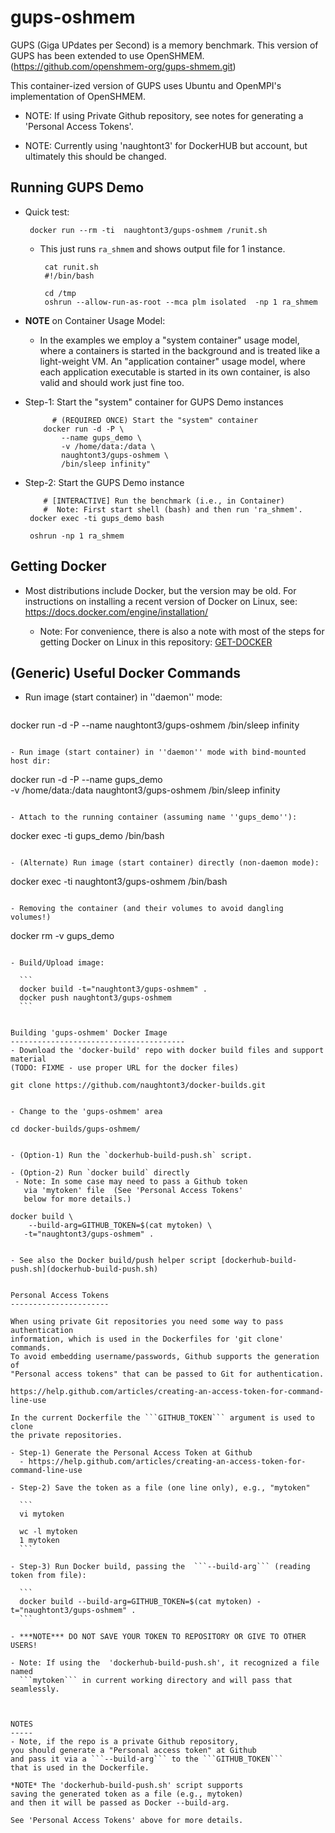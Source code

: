 gups-oshmem
=========

GUPS (Giga UPdates per Second) is a memory benchmark.
This version of GUPS has been extended to use OpenSHMEM.
(https://github.com/openshmem-org/gups-shmem.git)

This container-ized version of GUPS uses Ubuntu and OpenMPI's
implementation of OpenSHMEM.

 - NOTE: If using Private Github repository, see notes for
         generating a 'Personal Access Tokens'.

 - NOTE: Currently using 'naughtont3' for DockerHUB but account,
         but ultimately this should be changed.


Running GUPS Demo
-----------------
- Quick test: 

    ```
     docker run --rm -ti  naughtont3/gups-oshmem /runit.sh
    ```

  - This just runs `ra_shmem` and shows output file for 1 instance.
     ```
      cat runit.sh 
      #!/bin/bash

      cd /tmp
      oshrun --allow-run-as-root --mca plm isolated  -np 1 ra_shmem
     ```

- **NOTE** on Container Usage Model: 

  - In the examples we employ a "system container" usage model, where a
    containers is started in the background and is treated like a
    light-weight VM.  An "application container" usage model, where each
    application executable is started in its own container, is also valid
    and should work just fine too.


- Step-1: Start the "system" container for GUPS Demo instances

    ```
          # (REQUIRED ONCE) Start the "system" container
        docker run -d -P \
            --name gups_demo \
            -v /home/data:/data \ 
            naughtont3/gups-oshmem \
            /bin/sleep infinity"
    ```

- Step-2: Start the GUPS Demo instance

    ```
        # [INTERACTIVE] Run the benchmark (i.e., in Container) 
        #  Note: First start shell (bash) and then run 'ra_shmem'.
     docker exec -ti gups_demo bash

     oshrun -np 1 ra_shmem
    ```


Getting Docker
--------------
- Most distributions include Docker, but the version may be old.  For
  instructions on installing a recent version of Docker on Linux, 
  see: https://docs.docker.com/engine/installation/

  - Note: For convenience, there is also a note with most of the steps for
    getting Docker on Linux in this repository: [GET-DOCKER](GET-DOCKER)
   


(Generic) Useful Docker Commands
--------------------------------
- Run image (start container) in ''daemon'' mode:

  ```
 docker run -d -P --name <NAME> naughtont3/gups-oshmem /bin/sleep infinity
  ```

- Run image (start container) in ''daemon'' mode with bind-mounted host dir:

  ```
  docker run -d -P --name gups_demo \
           -v /home/data:/data  naughtont3/gups-oshmem /bin/sleep infinity
  ```

- Attach to the running container (assuming name ''gups_demo''):

  ```
  docker exec -ti gups_demo  /bin/bash
  ```

- (Alternate) Run image (start container) directly (non-daemon mode):

  ```
  docker exec -ti naughtont3/gups-oshmem /bin/bash
  ```

- Removing the container (and their volumes to avoid dangling volumes!)

  ```
  docker rm -v gups_demo
  ```

- Build/Upload image:

    ```
    docker build -t="naughtont3/gups-oshmem" .
    docker push naughtont3/gups-oshmem 
    ```


Building 'gups-oshmem' Docker Image
---------------------------------------
- Download the 'docker-build' repo with docker build files and support material
  (TODO: FIXME - use proper URL for the docker files)

  ```
    git clone https://github.com/naughtont3/docker-builds.git
  ```

- Change to the 'gups-oshmem' area 

  ```
    cd docker-builds/gups-oshmem/
  ```

- (Option-1) Run the `dockerhub-build-push.sh` script.

- (Option-2) Run `docker build` directly
   - Note: In some case may need to pass a Github token 
     via 'mytoken' file  (See 'Personal Access Tokens' 
     below for more details.)

  ```
    docker build \
        --build-arg=GITHUB_TOKEN=$(cat mytoken) \
       -t="naughtont3/gups-oshmem" .
  ```

- See also the Docker build/push helper script [dockerhub-build-push.sh](dockerhub-build-push.sh)


Personal Access Tokens
----------------------

When using private Git repositories you need some way to pass authentication
information, which is used in the Dockerfiles for 'git clone' commands. 
To avoid embedding username/passwords, Github supports the generation of
"Personal access tokens" that can be passed to Git for authentication.

  https://help.github.com/articles/creating-an-access-token-for-command-line-use

In the current Dockerfile the ```GITHUB_TOKEN``` argument is used to clone
the private repositories.

- Step-1) Generate the Personal Access Token at Github
    - https://help.github.com/articles/creating-an-access-token-for-command-line-use

- Step-2) Save the token as a file (one line only), e.g., "mytoken"

    ```
    vi mytoken

    wc -l mytoken 
    1 mytoken
    ```

- Step-3) Run Docker build, passing the  ```--build-arg``` (reading token from file):

    ```
    docker build --build-arg=GITHUB_TOKEN=$(cat mytoken) -t="naughtont3/gups-oshmem" .
    ```

- ***NOTE*** DO NOT SAVE YOUR TOKEN TO REPOSITORY OR GIVE TO OTHER USERS!

- Note: If using the  'dockerhub-build-push.sh', it recognized a file named
    ```mytoken``` in current working directory and will pass that seamlessly.



NOTES
-----
- Note, if the repo is a private Github repository,
  you should generate a "Personal access token" at Github
  and pass it via a ```--build-arg``` to the ```GITHUB_TOKEN```
  that is used in the Dockerfile.

  *NOTE* The 'dockerhub-build-push.sh' script supports
  saving the generated token as a file (e.g., mytoken)
  and then it will be passed as Docker --build-arg.

  See 'Personal Access Tokens' above for more details.

